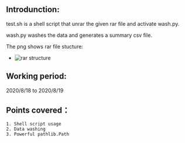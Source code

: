 Introdunction:
--------------------------
test.sh is a shell script that unrar the given rar file and activate wash.py.

wash.py washes the data and generates a summary csv file.

The png shows rar file stucture:
   * ![rar structure](https://raw.githubusercontent.com/Wayne-Liu-98/unrar_and_wash/blob/master/rar_structure.png)


Working period:
-------------------------
2020/8/18 to 2020/8/19

Points covered：
-------------
    1. Shell script usage
    2. Data washing
    3. Powerful pathlib.Path

